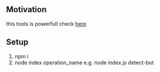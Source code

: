 <h2>Motivation</h2>
this tools is powerfull check <a href="https://github.com/puppeteer/puppeteer">here</a>


<h2>Setup</h2>
<ol>
<li>npm i</li>
<li>node index operation_name e.g. node index.js detect-bot</li>
</ol>